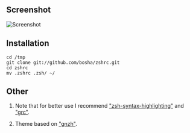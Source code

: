 ## Screenshot ##

![Screenshot](https://github.com/bosha/zshrc/raw/master/img/screenshot.png)

## Installation ##

    cd /tmp
    git clone git://github.com/bosha/zshrc.git
    cd zshrc
    mv .zshrc .zsh/ ~/

## Other ##

1. Note that for better use I recommend ["zsh-syntax-highlighting"](https://github.com/zsh-users/zsh-syntax-highlighting) and ["grc"](http://packages.ubuntu.com/quantal/grc).

2. Theme based on ["gnzh"](https://github.com/robbyrussell/oh-my-zsh/blob/master/themes/gnzh.zsh-theme).

